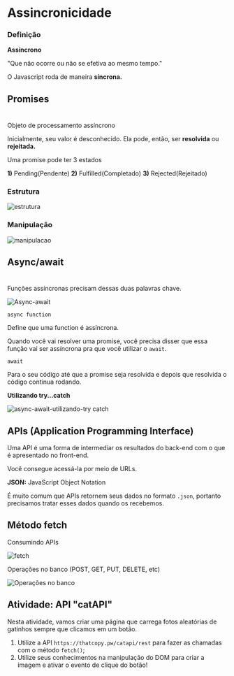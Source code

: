 # Assincronicidade

### **Definição**

**Assíncrono**

"Que não ocorre ou não se efetiva ao mesmo tempo."

O Javascript roda de maneira **síncrona.**

## **Promises**
#

Objeto de processamento assíncrono

Inicialmente, seu valor é desconhecido. Ela pode, então, ser **resolvida** ou **rejeitada.**

Uma promise pode ter 3 estados

**1)** Pending(Pendente) 
**2)** Fulfilled(Completado)
**3)** Rejected(Rejeitado)

### **Estrutura**

![estrutura](https://user-images.githubusercontent.com/78867248/168916552-cc1e9504-2cce-4e20-a1a2-98c0eec05827.png)

### **Manipulação**

![manipulacao](https://user-images.githubusercontent.com/78867248/168916563-bb5f05e6-ce22-467e-a7dc-d14701fe49a7.png)

## **Async/await**
#

Funções assíncronas precisam dessas duas palavras chave.

![Async-await](https://user-images.githubusercontent.com/78867248/168916597-92ff230c-f9ca-4f4c-bafe-44074222a2a3.png)

`async function`

Define que uma function é assíncrona.

Quando você vai resolver uma promise, você precisa disser que essa função vai ser assíncrona pra que você utilizar o `await`.

`await`

Para o seu código até que a promise seja resolvida e depois que resolvida o código continua rodando.

**Utilizando try...catch**

![async-await-utilizando-try catch](https://user-images.githubusercontent.com/78867248/168916621-5ec3b090-7617-40be-8841-f1ea22c3db94.png)


## **APIs (Application Programming Interface)**

Uma API é uma forma de intermediar os resultados do back-end com o que é apresentado no front-end.

Você consegue acessá-la por meio de URLs.

**JSON:** JavaScript Object Notation

É muito comum que APIs retornem seus dados no formato `.json`, portanto precisamos tratar esses dados quando os recebemos.

## **Método fetch**

Consumindo APIs

![fetch](https://user-images.githubusercontent.com/78867248/168930522-6c113273-454b-43b3-8f2e-d141690e4795.png)

Operações no banco (POST, GET, PUT, DELETE, etc)

![Operações no banco](https://user-images.githubusercontent.com/78867248/168930538-081e59f2-b15e-4626-ae91-7b7e504d69d9.png)

## **Atividade: API "catAPI"**

Nesta atividade, vamos criar uma página que carrega fotos aleatórias de gatinhos sempre que clicamos em um botão.

1. Utilize a API `https://thatcopy.pw/catapi/rest` para fazer as chamadas com o método `fetch()`;
2. Utilize seus conhecimentos na manipulação do DOM para criar a imagem e ativar o evento de clique do botão!
